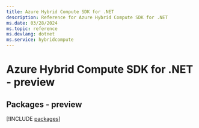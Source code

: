 ```yaml
---
title: Azure Hybrid Compute SDK for .NET
description: Reference for Azure Hybrid Compute SDK for .NET
ms.date: 03/28/2024
ms.topic: reference
ms.devlang: dotnet
ms.service: hybridcompute
---
```

# Azure Hybrid Compute SDK for .NET - preview
## Packages - preview
[!INCLUDE [packages](hybrid-compute-index.md)]